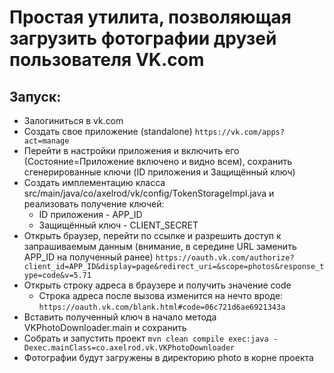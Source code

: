 # Простая утилита, позволяющая загрузить фотографии друзей пользователя VK.com

## Запуск:
- Залогиниться в vk.com
- Создать свое приложение (standalone)
    ``
    https://vk.com/apps?act=manage
    ``
- Перейти в настройки приложения и включить его (Состояние=Приложение включено и видно всем), сохранить сгенерированные ключи (ID приложения и Защищённый ключ) 
- Создать имплементацию класса src/main/java/co/axelrod/vk/config/TokenStorageImpl.java и реализовать получение ключей:
    - ID приложения - APP_ID
    - Защищённый ключ - CLIENT_SECRET
- Открыть браузер, перейти по ссылке и разрешить доступ к запрашиваемым данным (внимание, в середине URL заменить APP_ID на полученный ранее)
    ``
    https://oauth.vk.com/authorize?client_id=APP_ID&display=page&redirect_uri=&scope=photos&response_type=code&v=5.71
    ``
- Открыть строку адреса в браузере и получить значение code
    - Строка адреса после вызова изменится на нечто вроде: 
    ``
    https://oauth.vk.com/blank.html#code=06c721d6ae6921343a
    ``
- Вставить полученный ключ в начало метода VKPhotoDownloader.main и сохранить
- Собрать и запустить проект
    ``
    mvn clean compile exec:java -Dexec.mainClass=co.axelrod.vk.VKPhotoDownloader
    ``
- Фотографии будут загружены в директорию photo в корне проекта 